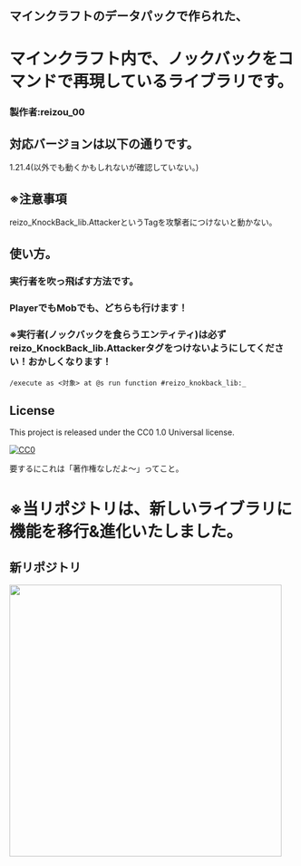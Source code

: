 ## マインクラフトのデータパックで作られた、
# マインクラフト内で、ノックバックをコマンドで再現しているライブラリです。
### 製作者:reizou_00
## 対応バージョンは以下の通りです。
1.21.4(以外でも動くかもしれないが確認していない。)
## ※注意事項
reizo_KnockBack_lib.AttackerというTagを攻撃者につけないと動かない。

## 使い方。
### 実行者を吹っ飛ばす方法です。
### PlayerでもMobでも、どちらも行けます！

### ※実行者(ノックバックを食らうエンティティ)は必ずreizo_KnockBack_lib.Attackerタグをつけないようにしてください！おかしくなります！

```mcfunction
/execute as <対象> at @s run function #reizo_knokback_lib:_
```

## License

This project is released under the CC0 1.0 Universal license.

[![CC0](https://licensebuttons.net/p/zero/1.0/88x31.png)](https://creativecommons.org/publicdomain/zero/1.0/)

要するにこれは「著作権なしだよ～」ってこと。

# ※当リポジトリは、新しいライブラリに機能を移行&進化いたしました。

## 新リポジトリ
<a href="https://github.com/reizou00/reizo_Motion_library">
    <img width="480" src="https://opengraph.githubassets.com/ba98f0ec7b2047038877e7f187aa5c8efbf234ed6b9b7d19f91d8b81562e6a29/reizou00/reizo_Motion_library">
</a>